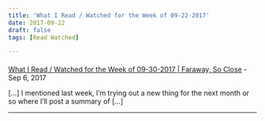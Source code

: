 ```yaml
---
title: 'What I Read / Watched for the Week of 09-22-2017'
date: 2017-09-22
draft: false
tags: [Read Watched]

---
```



#### 
[What I Read / Watched for the Week of 09-30-2017 | Faraway, So Close](https://chrisenns.com/2017/09/what-i-read-watched-for-the-week-of-09-30-2017/ "") - <time datetime="2017-09-30 12:39:05">Sep 6, 2017</time>

\[…\] I mentioned last week, I’m trying out a new thing for the next month or so where I’ll post a summary of \[…\]
<hr />
